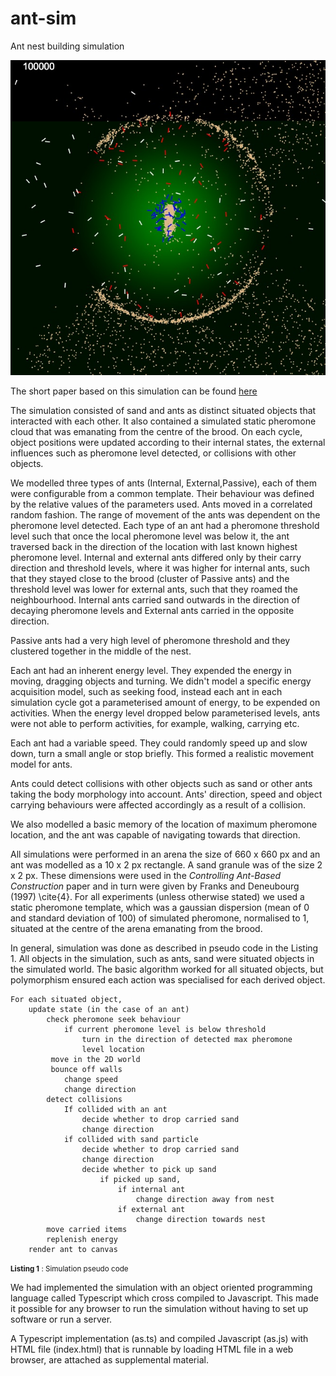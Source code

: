 # ant-sim
Ant nest building simulation

![screenshot](https://github.com/Indy9000/ant-sim/blob/main/23-11.jpeg)

The short paper based on this simulation can be found [here](https://indy9000.blog)

The simulation consisted of  sand and ants as distinct situated objects that interacted with each other. It also contained a simulated static pheromone cloud that was emanating from the centre of the brood. On each cycle, object positions were updated according to their internal states, the external influences such as pheromone level detected, or collisions with other objects. 

We modelled three types of ants (Internal, External,Passive), each of them were configurable from a common template. Their behaviour was defined by the relative values of the parameters used.  Ants moved in a correlated random fashion. The range of movement of the ants was dependent on the pheromone level detected. Each type of an ant had a pheromone threshold level such that once the local pheromone level was below it, the ant traversed back in the direction of the location with last known highest pheromone level. Internal and external ants differed only by their carry direction and threshold levels, where it was higher for internal ants, such that they stayed close to the brood (cluster of Passive ants) and the  threshold level was lower for external ants, such that they roamed the neighbourhood. Internal ants carried sand outwards in the direction of decaying pheromone levels and External ants carried in the opposite direction.

Passive ants had a very high level of pheromone threshold and they clustered together in the middle of the nest.

Each ant had an inherent energy level. They expended the energy in moving, dragging objects and turning. We didn't model a specific energy acquisition model, such as seeking food, instead each ant in each simulation cycle got a parameterised amount of energy, to be expended on activities. When the energy level dropped below parameterised levels, ants were not able to perform activities, for example, walking, carrying etc.

Each ant had a variable speed. They could randomly speed up and slow down, turn a small angle or stop briefly. This formed a realistic movement model for ants.

Ants could detect collisions with other objects such as sand or other ants taking the body morphology into account. Ants' direction, speed and object carrying behaviours were affected accordingly as a result of a collision.

We also modelled a basic memory of the location of maximum pheromone location, and the ant was capable of navigating towards that direction.

All simulations were performed in an arena the size of 660 x 660 px and an ant was 
modelled as a 10 x 2 px rectangle. A sand granule was of the size 2 x 2 px. 
These dimensions were used in the *Controlling Ant-Based Construction* paper and in 
turn were given by Franks and Deneubourg (1997) \cite{4}. For all experiments (unless otherwise stated) we used a static pheromone template, which was a gaussian dispersion (mean of 0 and standard deviation of 100) of simulated pheromone, normalised to 1, situated at the centre of the arena emanating from the brood.

In general, simulation was done as described in pseudo code in the Listing 1. 
All objects in the simulation, such as ants, sand were situated objects in the simulated world. The basic algorithm worked for all situated objects, but polymorphism ensured each action was specialised for each derived object.

```
For each situated object,
	update state (in the case of an ant)
		check pheromone seek behaviour
			if current pheromone level is below threshold
				turn in the direction of detected max pheromone 
				level location
		 move in the 2D world
		 bounce off walls
		 	change speed
			change direction
		detect collisions
			If collided with an ant
				decide whether to drop carried sand
				change direction
			if collided with sand particle
				decide whether to drop carried sand
				change direction
				decide whether to pick up sand
					if picked up sand, 
						if internal ant
							change direction away from nest
						if external ant
							change direction towards nest
		move carried items
		replenish energy
	render ant to canvas
```

<small><b>Listing 1</b> : Simulation pseudo code</small>

We had implemented the simulation with an object oriented programming language called Typescript which cross compiled to Javascript. This made it possible for any browser to run the simulation without having to set up software or run a server.

A Typescript implementation (as.ts) and compiled Javascript (as.js) with HTML file 
(index.html)  that is runnable by loading HTML file in a web browser, are attached 
as supplemental material.  

